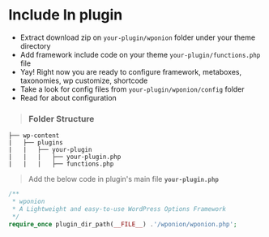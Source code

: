 # Include In plugin

* Extract download zip on `your-plugin/wponion` folder under your theme directory
* Add framework include code on your theme `your-plugin/functions.php` file
* Yay! Right now you are ready to configure framework, metaboxes, taxonomies, wp customize, shortcode
* Take a look for config files from `your-plugin/wponion/config` folder
* Read for about configuration

> ### Folder Structure

```text
├── wp-content
|   ├── plugins
|   |   ├── your-plugin
|   |   |   ├── your-plugin.php
|   |   |   ├── functions.php
```

> Add the below code in plugin's main file **`your-plugin.php`**

```php
/**
 * wponion
 * A Lightweight and easy-to-use WordPress Options Framework
 */
require_once plugin_dir_path(__FILE__) .'/wponion/wponion.php';
```

